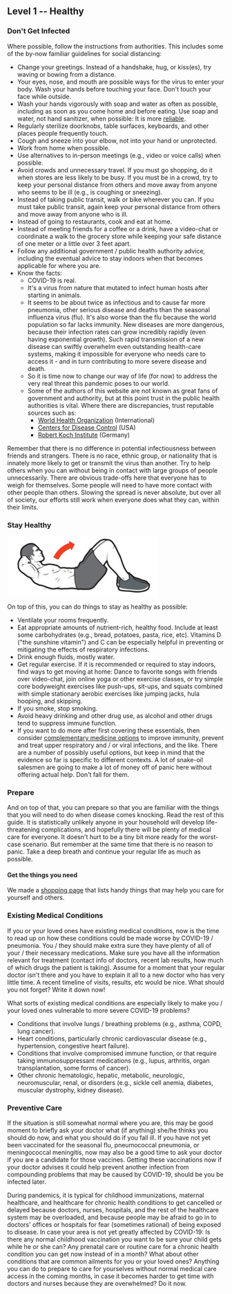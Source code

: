 ## Level 1 -- Healthy

### Don't Get Infected

Where possible, follow the instructions from authorities. This includes some of the by-now familiar guidelines for social distancing:

* Change your greetings. Instead of a handshake, hug, or kiss(es), try waving or bowing from a distance.
* Your eyes, nose, and mouth are possible ways for the virus to enter your body. Wash your hands before touching your face. Don't touch your face while outside.
* Wash your hands vigorously with soap and water as often as possible, including as soon as you come home and before eating. Use soap and water, not hand sanitizer, when possible: It is more [reliable](https://www.nytimes.com/2020/03/13/health/soap-coronavirus-handwashing-germs.html). 
* Regularly sterilize doorknobs, table surfaces, keyboards, and other places people frequently touch.
* Cough and sneeze into your elbow, not into your hand or unprotected. 
* Work from home when possible.
* Use alternatives to in-person meetings (e.g., video or voice calls) when possible. 
* Avoid crowds and unnecessary travel. If you must go shopping, do it when stores are less likely to be busy. If you must be in a crowd, try to keep your personal distance from others and move away from anyone who seems to be ill (e.g., is coughing or sneezing). 
* Instead of taking public transit, walk or bike wherever you can. If you must take public transit, again keep your personal distance from others and move away from anyone who is ill. 
* Instead of going to restaurants, cook and eat at home. 
* Instead of meeting friends for a coffee or a drink, have a video-chat or coordinate a walk to the grocery store while keeping your safe distance of one meter or a little over 3 feet apart. 
* Follow any additional government / public health authority advice, including the eventual advice to stay indoors when that becomes applicable for where you are.
* Know the facts: 
  * COVID-19 is real. 
  * It's a virus from nature that mutated to infect human hosts after starting in animals. 
  * It seems to be about twice as infectious and to cause far more pneumonia, other serious disease and deaths than the seasonal influenza virus (flu). It's also worse than the flu because the world population so far lacks immunity. New diseases are more dangerous, because their infection rates can grow incredibly rapidly (even having exponential growth). Such rapid transmission of a new disease can swiftly overwhelm even outstanding health-care systems, making it impossible for everyone who needs care to access it - and in turn contributing to more severe disease and death. 
  * So it is time now to change our way of life (for now) to address the very real threat this pandemic poses to our world. 
  * Some of the authors of this website are not known as great fans of government and authority, but at this point trust in the public health authorities is vital. Where there are discrepancies, trust reputable sources such as:
     * [World Health Organization](https://www.who.int/emergencies/diseases/novel-coronavirus-2019) (International)
     * [Centers for Disease Control](https://www.cdc.gov/coronavirus/2019-ncov/index.html) (USA)
     * [Robert Koch Institute](https://www.rki.de/DE/Content/InfAZ/N/Neuartiges_Coronavirus/nCoV.html) (Germany)

Remember that there is no difference in potential infectiousness between friends and strangers. There is no race, ethnic group, or nationality that is innately more likely to get or transmit the virus than another. Try to help others when you can without being in contact with large groups of people unnecessarily. There are obvious trade-offs here that everyone has to weigh for themselves. Some people will need to have more contact with other people than others. Slowing the spread is never absolute, but over all of society, our efforts still work when everyone does what they can, within their limits.

### Stay Healthy

![](/images/situps.png)

On top of this, you can do things to stay as healthy as possible:

* Ventilate your rooms frequently.
* Eat appropriate amounts of nutrient-rich, healthy food. Include at least some carbohydrates (e.g., bread, potatoes, pasta, rice, etc). Vitamins D ("the sunshine vitamin") and C can be especially helpful in preventing or mitigating the effects of respiratory infections. 
* Drink enough fluids, mostly water.
* Get regular exercise. If it is recommended or required to stay indoors, find ways to get moving at home: Dance to favorite songs with friends over video-chat, join online yoga or other exercise classes, or try simple core bodyweight exercises like push-ups, sit-ups, and squats combined with simple stationary aerobic exercises like jumping jacks, hula hooping, and skipping. 
* If you smoke, stop smoking.
* Avoid heavy drinking and other drug use, as alcohol and other drugs tend to suppress immune function.
* If you want to do more after first covering these essentials, then consider [complementary medicine options](/complementary) to improve immunity, prevent and treat upper respiratory and / or viral infections, and the like. There are a number of possibly useful options, but keep in mind that the evidence so far is specific to different contexts. A lot of snake-oil salesmen are going to make a lot of money off of panic here without offering actual help. Don't fall for them. 

### Prepare

And on top of that, you can prepare so that you are familiar with the things that you will need to do when disease comes knocking. Read the rest of this guide. It is statistically unlikely anyone in your household will develop life-threatening complications, and hopefully there will be plenty of medical care for everyone. It doesn't hurt to be a tiny bit more ready for the worst-case scenario. But remember at the same time that there is no reason to panic. Take a deep breath and continue your regular life as much as possible.

#### Get the things you need

We made a [shopping page](/shopping) that lists handy things that may help you care for yourself and others.

### Existing Medical Conditions

If you or your loved ones have existing medical conditions, now is the time to read up on how these conditions could be made worse by COVID-19 / pneumonia. You / they should make extra sure they have plenty of all of your / their necessary medications. Make sure you have all the information relevant for treatment (contact info of doctors, recent lab results, how much of which drugs the patient is taking). Assume for a moment that your regular doctor isn't there and you have to explain it all to a new doctor who has very little time. A recent timeline of visits, results, etc would be nice. What should you not forget? Write it down now!

What sorts of existing medical conditions are especially likely to make you / your loved ones vulnerable to more severe COVID-19 problems?
- Conditions that involve lungs / breathing problems (e.g., asthma, COPD, lung cancer).
- Heart conditions, particularly chronic cardiovascular disease (e.g., hypertension, congestive heart failure).
- Conditions that involve compromised immune function, or that require taking immunosuppressant medications (e.g., lupus, arthritis, organ transplantation, some forms of cancer).
- Other chronic hematologic, hepatic, metabolic, neurologic, neuromuscular, renal, or disorders (e.g., sickle cell anemia, diabetes, muscular dystrophy, kidney disease). 

### Preventive Care

If the situation is still somewhat normal where you are, this may be good moment to briefly ask your doctor what (if anything) she/he thinks you should do now, and what you should do if you fall ill. If you have not yet been vaccinated for the seasonal flu, pneumococcal pneumonia, or meningococcal meningitis, now may also be a good time to ask your doctor if you are a candidate for those vaccines. Getting these vaccinations now if your doctor advises it could help prevent another infection from compounding problems that may be caused by COVID-19, should be you be infected later. 

During pandemics, it is typical for childhood immunizations, maternal healthcare, and healthcare for chronic health conditions to get cancelled or delayed because doctors, nurses, hospitals, and the rest of the healthcare system may be overloaded, and because people may be afraid to go in to doctors' offices or hospitals for fear (sometimes rational) of being exposed to disease. In case your area is not yet greatly affected by COVID-19: Is there any normal childhood vaccination you want to be sure your child gets while he or she can? Any prenatal care or routine care for a chronic health condition you can get now instead of in a month? What about other conditions that are common ailments for you or your loved ones? Anything you can do to prepare to care for yourselves without normal medical care access in the coming months, in case it becomes harder to get time with doctors and nurses because they are overwhelmed? Do it now. 
